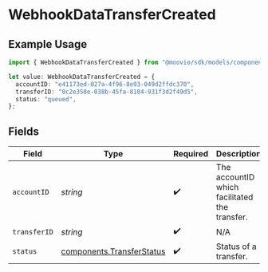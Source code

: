 # WebhookDataTransferCreated

## Example Usage

```typescript
import { WebhookDataTransferCreated } from "@moovio/sdk/models/components";

let value: WebhookDataTransferCreated = {
  accountID: "e41173ed-027a-4f96-8e93-049d2ffdc370",
  transferID: "0c2e358e-038b-45fa-8104-931f3d2f49d5",
  status: "queued",
};
```

## Fields

| Field                                                                  | Type                                                                   | Required                                                               | Description                                                            |
| ---------------------------------------------------------------------- | ---------------------------------------------------------------------- | ---------------------------------------------------------------------- | ---------------------------------------------------------------------- |
| `accountID`                                                            | *string*                                                               | :heavy_check_mark:                                                     | The accountID which facilitated the transfer.                          |
| `transferID`                                                           | *string*                                                               | :heavy_check_mark:                                                     | N/A                                                                    |
| `status`                                                               | [components.TransferStatus](../../models/components/transferstatus.md) | :heavy_check_mark:                                                     | Status of a transfer.                                                  |